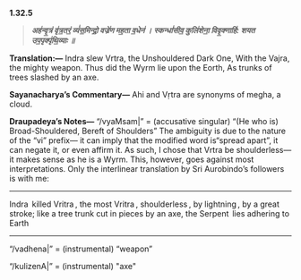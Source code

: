 **1.32.5**
>***अह॑न्वृ॒त्रं वृ॑त्र॒तरं॒ व्यं॑स॒मिन्द्रो॒ वज्रे॑ण मह॒ता व॒धेन॑ ।***
***स्कन्धां॑सीव॒ कुलि॑शेना॒ विवृ॒क्णाहि॑: शयत उप॒पृक्पृ॑थि॒व्याः ॥***

**Translation:—**
Indra slew Vrtra, the Unshouldered Dark One,
With the Vajra, the mighty weapon.
Thus did the Wyrm lie upon the Eorth,
As trunks of trees slashed by an axe.

**Sayanacharya’s Commentary—**
Ahi and Vṛtra are synonyms of megha, a cloud.

**Draupadeya’s Notes—**
“/vyaMsam|” = (accusative singular) “(He who is) Broad-Shouldered, Bereft of Shoulders”
The ambiguity is due to the nature of the “vi” prefix— it can imply that the modified word is“spread apart”, it can negate it, or even affirm it. As such, I chose that Vrtra be shoulderless— it makes sense as he is a Wyrm. This, however, goes against most interpretations. Only the interlinear translation by Sri Aurobindo’s followers is with me:

---

Indra  killed Vritra , the most Vritra , shoulderless , by lightning , by a great stroke;
like a tree trunk cut in pieces by an axe, the Serpent  lies adhering to Earth

---

“/vadhena|” = (instrumental) “weapon”

“/kulizenA|” = (instrumental) "axe"